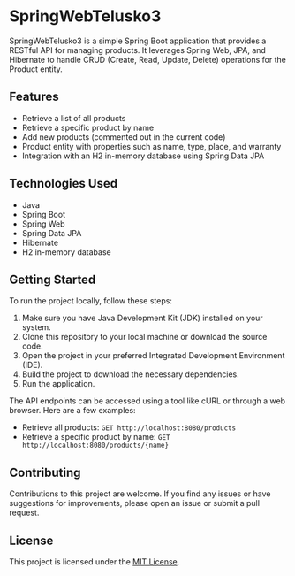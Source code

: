 # SpringWebTelusko3

SpringWebTelusko3 is a simple Spring Boot application that provides a RESTful API for managing products. It leverages Spring Web, JPA, and Hibernate to handle CRUD (Create, Read, Update, Delete) operations for the Product entity.

## Features

- Retrieve a list of all products
- Retrieve a specific product by name
- Add new products (commented out in the current code)
- Product entity with properties such as name, type, place, and warranty
- Integration with an H2 in-memory database using Spring Data JPA

## Technologies Used

- Java
- Spring Boot
- Spring Web
- Spring Data JPA
- Hibernate
- H2 in-memory database

## Getting Started

To run the project locally, follow these steps:

1. Make sure you have Java Development Kit (JDK) installed on your system.
2. Clone this repository to your local machine or download the source code.
3. Open the project in your preferred Integrated Development Environment (IDE).
4. Build the project to download the necessary dependencies.
5. Run the application.

The API endpoints can be accessed using a tool like cURL or through a web browser. Here are a few examples:

- Retrieve all products: `GET http://localhost:8080/products`
- Retrieve a specific product by name: `GET http://localhost:8080/products/{name}`

## Contributing

Contributions to this project are welcome. If you find any issues or have suggestions for improvements, please open an issue or submit a pull request.

## License

This project is licensed under the [MIT License](LICENSE).
